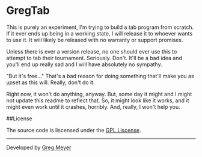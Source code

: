 # GregTab

This is purely an experiment, I'm trying to build a tab program from scratch. If it ever ends up being in a working state, I will release it to whoever wants to use it. It will likely be released with no warranty or support promises.

Unless there is ever a version release, no one should ever use this to attempt to tab their tournament. Seriously. Don't. It'll be a bad idea and you'll end up really sad and I will have absolutely no sympathy. 

"But it's free..."
That's a bad reason for doing something that'll make you as upset as this will. Really, don't do it.

Right now, it won't do anything, anyway. But, some day it might and I might not update this readme to reflect that. So, it might look like it works, and it might even work until it crashes, horribly. And, really, I won't help you.


##License

The source code is liscensed under the [GPL Liscense](/LICENSE).

---
Developed by [Greg Meyer](http://gmmeyer.com)